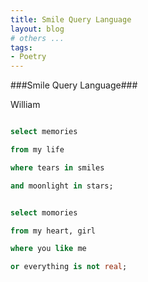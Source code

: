 ```yaml
---
title: Smile Query Language
layout: blog
# others ...
tags: 
- Poetry
---
```


###Smile Query Language###

William


```sql

select memories

from my life

where tears in smiles

and moonlight in stars;


select momories

from my heart, girl

where you like me

or everything is not real;

```
